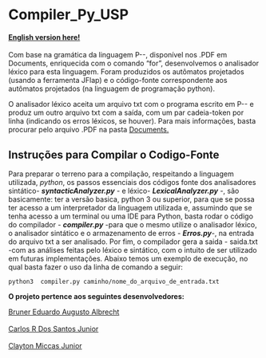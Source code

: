 # Compiler_Py_USP
#### [English version here!](https://github.com/brunereduardo/Compiler_Py_USP/blob/master/Documents/README.md)

<p>Com base na gramática da linguagem P--, disponível nos .PDF em Documents, enriquecida com
o comando “for”, desenvolvemos o analisador léxico para esta linguagem. Foram produzidos os autômatos projetados (usando a ferramenta JFlap) e o código-fonte correspondente aos autômatos projetados (na linguagem de programação python).</p>

<p>O analisador léxico aceita um arquivo txt com o programa escrito em P-- e produz um outro arquivo txt com a saída, com um par cadeia-token por linha (indicando os
erros léxicos, se houver). Para mais informações, basta procurar pelo arquivo .PDF na pasta <a href="https://github.com/brunereduardo/Compiler_Py_USP/tree/master/Documents">Documents.</a></p>

## Instruções para Compilar o Codigo-Fonte
 Para preparar o terreno para a compilação, respeitando a linguagem utilizada, *python*, os  passos  essenciais dos códigos fonte dos analisadores sintático- ***syntacticAnalyzer.py*** - e léxico- ***LexicalAnalyzer.py*** -, são basicamente: ter a versão basica, python 3 ou superior, para que se possa ter acesso a um interpretador da linguagem utilizada e, assumindo que se tenha acesso a um terminal ou uma IDE para Python, basta rodar o código do compilador - ***compiler.py*** -para que o mesmo utilize o analisador léxico, o analisador sintático e o armazenamento de erros - ***Erros.py***-, na entrada do arquivo txt a ser analisado. Por fim, o compilador gera a saida - saida.txt  -com as análises feitas pelo léxico e sintático, com o intuito de ser utilizado em futuras implementações. Abaixo temos um exemplo de execução, no qual basta fazer o uso da linha de comando a seguir:
```
python3  compiler.py caminho/nome_do_arquivo_de_entrada.txt 
```
<p><b>O projeto pertence aos seguintes desenvolvedores:</b></p><a href="https://github.com/brunereduardo">Bruner Eduardo Augusto Albrecht</a><br></br>
<a href="https://github.com/CarlosSantosJr">Carlos R Dos Santos Junior</a><br></br>
<a href="https://github.com/ClaytonMiccas">Clayton Miccas Junior</a>
